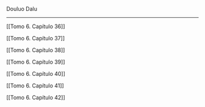 
Douluo Dalu

---

[[Tomo 6. Capítulo 36]]

[[Tomo 6. Capítulo 37]]

[[Tomo 6. Capítulo 38]]

[[Tomo 6. Capítulo 39]]

[[Tomo 6. Capítulo 40]]

[[Tomo 6. Capítulo 41]]

[[Tomo 6. Capítulo 42]]






